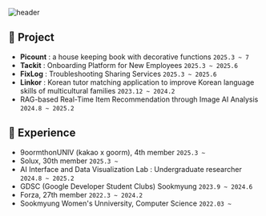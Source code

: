 ![header](https://capsule-render.vercel.app/api?type=transparent&fontColor=42b0ef&height=100&section=header&text=Hi,%20I'm%20Semin%20👋%&fontSize=40)
<!--
![header](https://capsule-render.vercel.app/api?type=slice&color=gradient&customColorList=28&height=100&section=header&text=Semin's%20github%&fontSize=25&fontAlign=85)
-->
## 📍 Project
* **Picount** : a house keeping book with decorative functions `2025.3 ~ 7`
* **Tackit** : Onboarding Platform for New Employees `2025.3 ~ 2025.6` <!--신입사원 온보딩 플랫폼-->
* **FixLog** : Troubleshooting Sharing Services `2025.3 ~ 2025.6`  <!--트러블 슈팅 공유 서비스-->
* **Linkor** : Korean tutor matching application to improve Korean language skills of multicultural families `2023.12 ~ 2024.2`  <!--다문화 가정의 한국어 실력 향상을 위한 한국인 튜터 매칭 어플 -->
* RAG-based Real-Time Item Recommendation through Image AI Analysis `2024.8 ~ 2025.2` <!--이미지 AI 분석을 통한 RAG기반 실시간 상품 추천 서비스 -->

## 📍 Experience
* 9oormthonUNIV (kakao x goorm), 4th member `2025.3 ~`
* Solux, 30th member `2025.3 ~`
* AI Interface and Data Visualization Lab : Undergraduate researcher `2024.8 ~ 2025.2`
* GDSC (Google Developer Student Clubs) Sookmyung `2023.9 ~ 2024.6`
* Forza, 27th member `2022.3 ~ 2024.2`
* Sookmyung Women's Unniversity, Computer Science `2022.03 ~`

